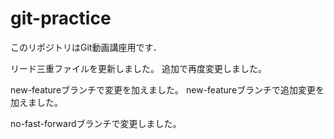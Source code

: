 # git-practice
このリポジトリはGit動画講座用です．

リード三重ファイルを更新しました。
追加で再度変更しました。


new-featureブランチで変更を加えました。
new-featureブランチで追加変更を加えました。

no-fast-forwardブランチで変更しました。
